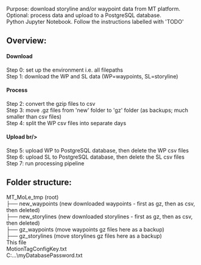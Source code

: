 Purpose: download storyline and/or waypoint data from MT platform. Optional: process data and upload to a PostgreSQL database.<br/>
Python Jupyter Notebook. Follow the instructions labelled with 'TODO'

## Overview:

#### Download <br/>
Step 0: set up the environment i.e. all filepaths <br/>
Step 1: download the WP and SL data (WP=waypoints, SL=storyline)

#### Process  <br/>
Step 2: convert the gzip files to csv                                       <br/>
Step 3: move .gz files from 'new' folder to 'gz' folder (as backups; much smaller than csv files) <br/>
Step 4: split the WP csv files into separate days                           <br/>

#### Upload br/>
Step 5: upload WP to PostgreSQL database, then delete the WP csv files     <br/>
Step 6: upload SL to PostgreSQL database, then delete the SL csv files     <br/>
Step 7: run processing pipeline                                            <br/>

## Folder structure:

MT_MoLe_tmp (root)       <br/>
├── new_waypoints         (new downloaded waypoints - first as gz, then as csv, then deleted) <br/>
├── new_storylines        (new downloaded storylines - first as gz, then as csv,  then deleted) <br/>
├── gz_waypoints          (move waypoints gz files here as a backup) <br/>
├── gz_storylines         (move storylines gz files here as a backup) <br/>
This file <br/>
MotionTagConfigKey.txt <br/>
C:\...\myDatabasePassword.txt
